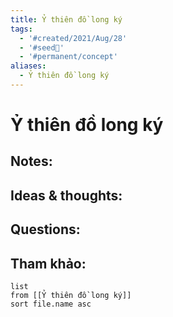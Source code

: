 ```yaml
---
title: Ỷ thiên đồ long ký
tags:
  - '#created/2021/Aug/28'
  - '#seed🥜'
  - '#permanent/concept'
aliases:
  - Ỷ thiên đồ long ký
---
```

# Ỷ thiên đồ long ký

## Notes:


## Ideas & thoughts:

## Questions:


## Tham khảo:
```dataview
list
from [[Ỷ thiên đồ long ký]]
sort file.name asc
```
